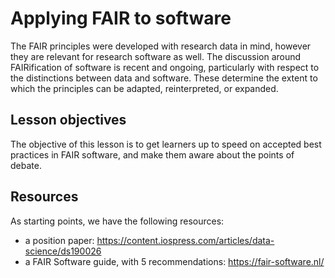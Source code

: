 # Applying FAIR to software

The FAIR principles were developed with research data in mind, however they are relevant for research software as well. The discussion around FAIRification of software is recent and ongoing, particularly with respect to the distinctions between data and software. These determine the extent to which the principles can be adapted, reinterpreted, or expanded.

## Lesson objectives

The objective of this lesson is to get learners up to speed on accepted best practices in FAIR software, and make them aware about the points of debate. 

## Resources

As starting points, we have the following resources: 
- a position paper: https://content.iospress.com/articles/data-science/ds190026
- a FAIR Software guide, with 5 recommendations: https://fair-software.nl/ 

